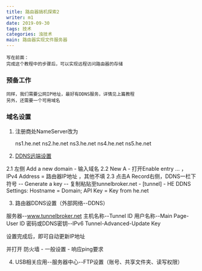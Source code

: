 ```yaml
---
title: 路由器搞机探索2
writer: m1
date: 2019-09-30
tags: 技术
categories: 浊技术
main: 路由器实现文件服务器
---
```


    写在前面：
    完成这个教程中的步骤后，可以实现远程访问路由器的存储
### 预备工作
    同样，我们需要公网IP地址，最好有DDNS服务，详情见上篇教程
    另外，还需要一个可用域名

### 域名设置

1. 注册商处NameServer改为

    ns1.he.net
    ns2.he.net
    ns3.he.net
    ns4.he.net
    ns5.he.net

2. [DDNS远端设置](https://dns.he.net)

2.1 左侧 Add a new domain - 输入域名
2.2 New A - 打开Enable entry ... ，IPv4 Address = 路由器IP地址 ，其他不填
2.3 点击A Record右侧，DDNS一栏下符号 -- Generate a key -- 复制粘贴至tunnelbroker.net - [tunnel] - HE DDNS Settings: Hostname = Domain; API Key = Key from he.net


3. 路由器DDNS设置（外部网络--DDNS）

服务器--www.tunnelbroker.net
主机名称--Tunnel ID
用户名称--Main Page-User ID
密码或DDNS密钥--IPv6 Tunnel-Advanced-Update Key

设置完成后，即可自动更新IP地址

并打开 防火墙 - 一般设置 - 响应ping要求

4. USB相关应用--服务器中心--FTP设置（账号、共享文件夹、读写权限）
